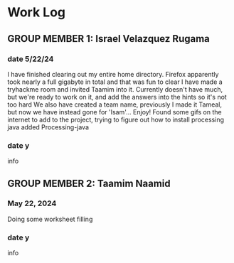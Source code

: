 # Work Log

## GROUP MEMBER 1: Israel Velazquez Rugama

### date 5/22/24

I have finished clearing out my entire home directory. Firefox apparently took nearly a full gigabyte in total and that was fun to clear
I have made a tryhackme room and invited Taamim into it. Currently doesn't have much, but we're ready to work on it, and add the answers into the hints so it's not too hard
We also have created a team name, previously I made it Tameal, but now we have instead gone for 'Isam'... Enjoy!
Found some gifs on the internet to add to the project, trying to figure out how to install processing java
added Processing-java

### date y

info


## GROUP MEMBER 2: Taamim Naamid

### May 22, 2024

Doing some worksheet filling

### date y

info
